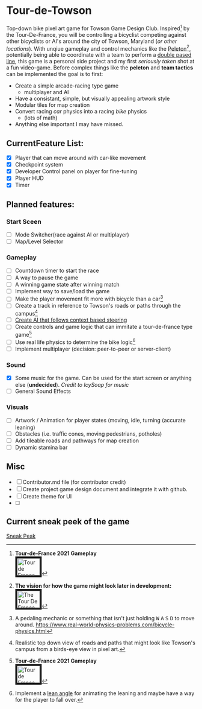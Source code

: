 # Tour-de-Towson

Top-down bike pixel art game for Towson Game Design Club. Inspired[^tourdefrance-gameplay] by the Tour-De-France, you will be controlling a bicyclist competing against other bicyclists or AI's around the city of Towson, Maryland (*or other locations*). With unqiue gameplay and control mechanics like the [Peleton](https://en.wikipedia.org/wiki/Peloton)[^visualization], potentially being able to coordinate with a team to perform a [double pased line](https://youtu.be/h7wPa1Hl5ZA?t=361 "The Tour De France Explained in Animation"), this game is a personal side project and my first *seriously taken* shot at a fun video-game. 
Before complex things like the **peleton** and **team tactics** can be implemented the goal is to first:
- Create a simple arcade-racing type game
  - multiplayer and AI
- Have a consistant, simple, but visually appealing artwork style
- Modular tiles for map creation
- Convert racing *car* physics into a racing *bike* physics
  - (lots of math)
- Anything else important I may have missed.

[^visualization]: **The vision for how the game might look later in development:** <br />
<a href="http://www.youtube.com/watch?feature=player_embedded&v=7wPa1Hl5ZA&t=319s
" target="_blank"><img src="http://img.youtube.com/vi/h7wPa1Hl5ZA/0.jpg" 
alt="The Tour De France Explained in Animation" width="60" height="45" border="5" /></a>

[^tourdefrance-gameplay]: **Tour-de-France 2021 Gameplay** <br />
<a href="http://www.youtube.com/watch?feature=player_embedded&v=hQliQs7Bu9EE&t=187s
" target="_blank"><img src="http://img.youtube.com/vi/QliQs7Bu9EE/0.jpg" 
alt="Tour de France 2020 Gameplay (PS4 HD) [1080p60FPS]" width="60" height="45" border="5" /></a>

## CurrentFeature List:
- [x] Player that can move around with car-like movement
- [x] Checkpoint system
- [x] Developer Control panel on player for fine-tuning
- [x] Player HUD
- [x] Timer

## Planned features:

### Start Sceen
- [ ] Mode Switcher(race against AI or multiplayer)
- [ ] Map/Level Selector

### Gameplay
- [ ] Countdown timer to start the race
- [ ] A way to pause the game
- [ ] A winning game state after winning match
- [ ] Implement way to save/load the game
- [ ] Make the player movement fit more with bicycle than a car[^movement]
- [ ] Create a track in reference to Towson's roads or paths through the campus[^map]
- [ ] [Create AI that follows context based steering](http://kidscancode.org/godot_recipes/ai/context_map/ "Context Based Steering")
- [ ] Create controls and game logic that can immitate a tour-de-france type game[^tourdefrance-gameplay]
- [ ] Use real life physics to determine the bike logic[^physics]
- [ ] Implement multiplayer (decision: peer-to-peer or server-client)

[^movement]: A pedaling mechanic or something that isn't just holding
<kbd>W</kbd> <kbd>A</kbd> <kbd>S</kbd> <kbd>D</kbd> to move around.
https://www.real-world-physics-problems.com/bicycle-physics.html

[^map]: Realistic top down view of roads and paths that might look like Towson's campus from a birds-eye view in pixel art.  

[^physics]: Implement a [lean angle](https://www.real-world-physics-problems.com/bicycle-physics.html "Bicycle Physics") for animating the leaning and maybe have a way for the player to fall over.


### Sound
- [x] Some music for the game. Can be used for the start screen or anything else (**undecided**). *Credit to IcySoap for music*
- [ ] General Sound Effects

### Visuals
- [ ] Artwork / Animation for player states (moving, idle, turning (accurate leaning)
- [ ] Obstacles (i.e. traffic cones, moving pedestrians, potholes)
- [ ] Add tileable roads and pathways for map creation
- [ ] Dynamic stamina bar

## Misc
- [ ] Contributor.md file (for contributor credit)
- [ ] Create project game design document and integrate it with github.
- [ ] Create theme for UI
- [ ] 

## Current sneak peek of the game
[Sneak Peak](https://user-images.githubusercontent.com/85744041/157512213-ebdfb25e-010a-4f2f-942b-20cb5ab7601c.png)


